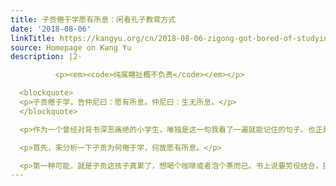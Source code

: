 ```yaml
---
title: 子贡倦于学愿有所息：闲看孔子教育方式
date: '2018-08-06'
linkTitle: https://kangyu.org/cn/2018-08-06-zigong-got-bored-of-studying-and-asked-for-a-break-let-s-take-a-new-look-at-confucius/
source: Homepage on Kang Yu
description: |2-

          <p><em><code>纯属瞎扯概不负责</code></em></p>

  <blockquote>
  <p>子贡倦于学，告仲尼曰：愿有所息。仲尼曰：生无所息。</p>
  </blockquote>

  <p>作为一个曾经对背书深恶痛绝的小学生，唯独是这一句我看了一遍就能记住的句子。也正是这句话，曾经激励我度过那迷茫的读书时光。这句后面的几句背不来，就记得大概意思是死了就能有所息了:-) 明确一下基调，咱必须肯定这句话的正面积极效应。然后，结合中国式的教育方式、观念等，再来重新审视一下这句话。</p>

  <p>首先，来分析一下子贡为何倦于学，何故愿有所息。</p>

  <p>第一种可能，就是子贡这孩子真累了，想喝个咖啡或者泡个茶而已。书上说要劳役结合，提高学习效率。抑或他想去<strong>踢</strong>一场球，开阔一下思路和灵感。毕竟，生命在于运动嘛！孔丘老兄这时片面地强调生无所息，让你想到典型的中国式中小学老师，<del>此处划重点</del>，分数和升学率是他们的唯一标准。课间休息都要保持克制，要不会被老师盯上，体罚也不稀奇。所以说，孔老夫子不愧是我华夏民族的老
---
```

